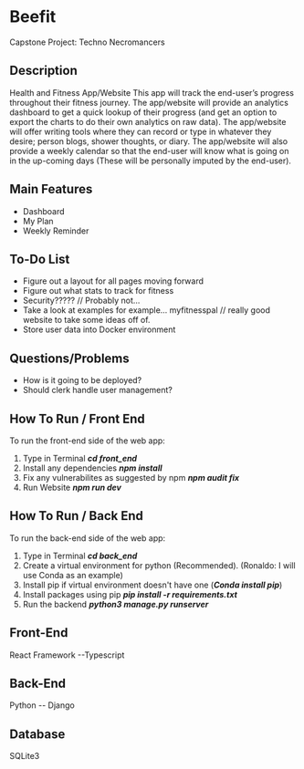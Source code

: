 # Beefit
Capstone Project: Techno Necromancers

## Description
Health and Fitness App/Website
This app will track the end-user’s progress throughout their fitness journey. The app/website will provide an analytics dashboard to get a quick lookup of their progress (and get an option to export the charts to do their own analytics on raw data). The app/website will offer writing tools where they can record or type in whatever they desire; person blogs, shower thoughts, or diary. The app/website will also provide a weekly calendar so that the end-user will know what is going on in the up-coming days (These will be personally imputed by the end-user).

## Main Features
* Dashboard
* My Plan
* Weekly Reminder

## To-Do List
* Figure out a layout for all pages moving forward
* Figure out what stats to track for fitness
* Security????? // Probably not...
* Take a look at examples for example... myfitnesspal // really good website to take some ideas off of.
* Store user data into Docker environment

## Questions/Problems
* How is it going to be deployed?
* Should clerk handle user management?

## How To Run / Front End
To run the front-end side of the web app:

1. Type in Terminal ***cd front_end***
3. Install any dependencies ***npm install***
4. Fix any vulnerabilites as suggested by npm ***npm audit fix***
5. Run Website ***npm run dev***

## How To Run / Back End
To run the back-end side of the web app:
1. Type in Terminal ***cd back_end***
2. Create a virtual environment for python (Recommended). (Ronaldo: I will use Conda as an example)
3. Install pip if virtual environment doesn't have one (***Conda install pip***)
4. Install packages using pip ***pip install -r requirements.txt***
5. Run the backend ***python3 manage.py runserver***

## Front-End
React Framework --Typescript

## Back-End
Python -- Django

## Database
SQLite3